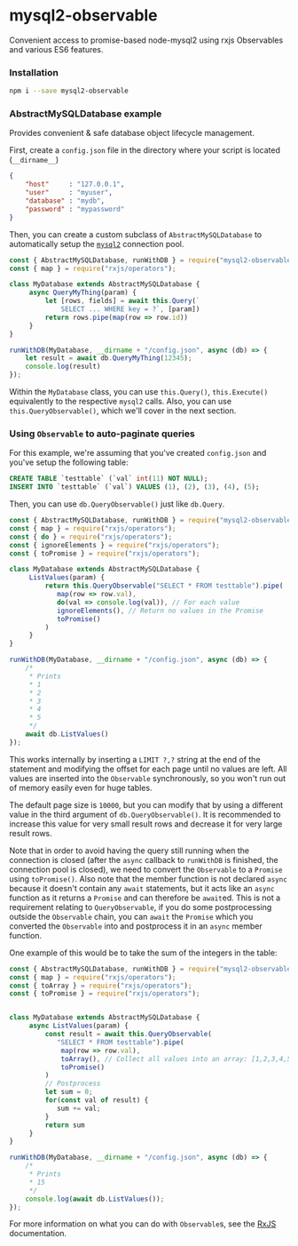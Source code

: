 # mysql2-observable
Convenient access to promise-based node-mysql2 using rxjs Observables and various ES6 features.

### Installation

```bash
npm i --save mysql2-observable
```

### AbstractMySQLDatabase example
Provides convenient & safe database object lifecycle management.

First, create a `config.json` file in the directory where your
script is located (`__dirname__`)

```json
{
    "host"     : "127.0.0.1",
    "user"     : "myuser",
    "database" : "mydb",
    "password" : "mypassword"
}
```

Then, you can create a custom subclass of `AbstractMySQLDatabase`
to automatically setup the [`mysql2`](https://github.com/sidorares/node-mysql2) connection pool.

```js
const { AbstractMySQLDatabase, runWithDB } = require("mysql2-observable");
const { map } = require("rxjs/operators");

class MyDatabase extends AbstractMySQLDatabase {
     async QueryMyThing(param) {
         let [rows, fields] = await this.Query(`
             SELECT ... WHERE key = ?`, [param])
         return rows.pipe(map(row => row.id))
     }
}

runWithDB(MyDatabase, __dirname + "/config.json", async (db) => {
    let result = await db.QueryMyThing(12345);
    console.log(result)
});
```

Within the `MyDatabase` class, you can use `this.Query()`, `this.Execute()` equivalently to the respective `mysql2` calls. Also, you can use `this.QueryObservable()`, which we'll cover in the next section. 

### Using `Observable` to auto-paginate queries

For this example, we're assuming that you've created `config.json`
and you've setup the following table:

```sql
CREATE TABLE `testtable` (`val` int(11) NOT NULL);
INSERT INTO `testtable` (`val`) VALUES (1), (2), (3), (4), (5);
```

Then, you can use `db.QueryObservable()` just like `db.Query`.

```js
const { AbstractMySQLDatabase, runWithDB } = require("mysql2-observable");
const { map } = require("rxjs/operators");
const { do } = require("rxjs/operators");
const { ignoreElements } = require("rxjs/operators");
const { toPromise } = require("rxjs/operators");

class MyDatabase extends AbstractMySQLDatabase {
     ListValues(param) {
         return this.QueryObservable("SELECT * FROM testtable").pipe(
            map(row => row.val),
            do(val => console.log(val)), // For each value
            ignoreElements(), // Return no values in the Promise
            toPromise()
         )
     }
}

runWithDB(MyDatabase, __dirname + "/config.json", async (db) => {
    /*
     * Prints
     * 1
     * 2
     * 3
     * 4
     * 5
     */
    await db.ListValues()
});
```

This works internally by inserting a `LIMIT ?,?` string at the end of the statement and modifying the offset for each page until no values are left. All values are inserted into the `Observable` synchronously, so you won't run out of memory easily even for huge tables.

The default page size is `10000`, but you can modify that by using a different value in the third argument of `db.QueryObservable()`. It is recommended to increase this value for very small result rows and decrease it for very large result rows.

Note that in order to avoid having the query still running when the connection is closed (after the `async` callback to `runWithDB` is finished, the connection pool is closed), we need to convert the `Observable` to a `Promise` using `toPromise()`.
Also note that the member function is not declared `async` because it doesn't contain any `await` statements, but it acts like an `async` function as it returns a `Promise` and can therefore be `await`ed. This is not a requirement relating to `QueryObservable`, if you do some postprocessing outside the `Observable` chain, you can `await` the `Promise` which you converted the `Observable` into and postprocess it in an `async` member function.

One example of this would be to take the sum of the integers in the table:

```js
const { AbstractMySQLDatabase, runWithDB } = require("mysql2-observable");
const { map } = require("rxjs/operators");
const { toArray } = require("rxjs/operators");
const { toPromise } = require("rxjs/operators");


class MyDatabase extends AbstractMySQLDatabase {
     async ListValues(param) {
         const result = await this.QueryObservable(
            "SELECT * FROM testtable").pipe(
             map(row => row.val),
             toArray(), // Collect all values into an array: [1,2,3,4,5]
             toPromise()
         )
         // Postprocess
         let sum = 0;
         for(const val of result) {
            sum += val;
         }
         return sum
     }
}

runWithDB(MyDatabase, __dirname + "/config.json", async (db) => {
    /*
     * Prints
     * 15
     */
    console.log(await db.ListValues());
});
```

For more information on what you can do with `Observable`s, see the [RxJS](http://reactivex.io/rxjs/) documentation.
